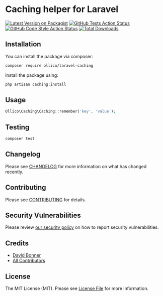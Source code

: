 # Caching helper for Laravel

[![Latest Version on Packagist](https://img.shields.io/packagist/v/ollico/laravel-caching.svg?style=flat-square)](https://packagist.org/packages/ollico/laravel-caching)
[![GitHub Tests Action Status](https://img.shields.io/github/workflow/status/ollico/laravel-caching/run-tests?label=tests)](https://github.com/ollico/laravel-caching/actions?query=workflow%3Arun-tests+branch%3Amain)
[![GitHub Code Style Action Status](https://img.shields.io/github/workflow/status/ollico/laravel-caching/Fix%20PHP%20code%20style%20issues?label=code%20style)](https://github.com/ollico/laravel-caching/actions?query=workflow%3A"Fix+PHP+code+style+issues"+branch%3Amain)
[![Total Downloads](https://img.shields.io/packagist/dt/ollico/laravel-caching.svg?style=flat-square)](https://packagist.org/packages/ollico/laravel-caching)

## Installation

You can install the package via composer:

```bash
composer require ollico/laravel-caching
```

Install the package using:

```bash
php artisan caching:install
```

## Usage

```php
Ollico\Caching\Caching::remember('key', 'value');
```

## Testing

```bash
composer test
```

## Changelog

Please see [CHANGELOG](CHANGELOG.md) for more information on what has changed recently.

## Contributing

Please see [CONTRIBUTING](CONTRIBUTING.md) for details.

## Security Vulnerabilities

Please review [our security policy](../../security/policy) on how to report security vulnerabilities.

## Credits

- [David Bonner](https://github.com/davidianbonner)
- [All Contributors](../../contributors)

## License

The MIT License (MIT). Please see [License File](LICENSE.md) for more information.
